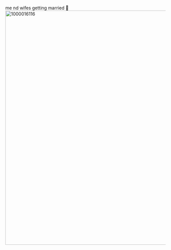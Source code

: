 me nd wifes getting married 💜
<img width="736" height="736" alt="1000016116" src="https://github.com/user-attachments/assets/7e2782d8-b683-427e-992b-4322b42041b8" />
